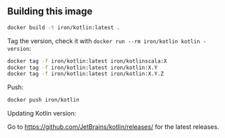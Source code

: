 ## Building this image

```sh
docker build -t iron/kotlin:latest .
```

Tag the version, check it with `docker run --rm iron/kotlin kotlin -version`:

```sh
docker tag -f iron/kotlin:latest iron/kotlinscala:X
docker tag -f iron/kotlin:latest iron/kotlin:X.Y
docker tag -f iron/kotlin:latest iron/kotlin:X.Y.Z
```

Push:

```sh
docker push iron/kotlin
```

Updating Kotlin version:

Go to https://github.com/JetBrains/kotlin/releases/ for the latest releases.